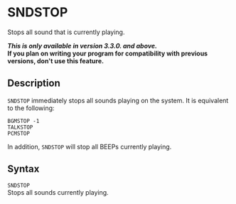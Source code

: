 # SNDSTOP #
Stops all sound that is currently playing.

***This is only available in version 3.3.0. and above.*  
If you plan on writing your program for compatibility with previous
versions, don't use this feature.**

## Description ##
`SNDSTOP` immediately stops all sounds playing on the system.
It is equivalent to the following:
```
BGMSTOP -1
TALKSTOP
PCMSTOP
```
In addition, `SNDSTOP` will stop all BEEPs currently playing.

## Syntax ##
`SNDSTOP`  
Stops all sounds currently playing.
